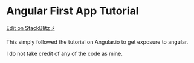 # Angular First App Tutorial

[Edit on StackBlitz ⚡️](https://stackblitz.com/edit/angular-ubfwxc)

This simply followed the tutorial on Angular.io to get exposure to angular. 

I do not take credit of any of the code as mine.
